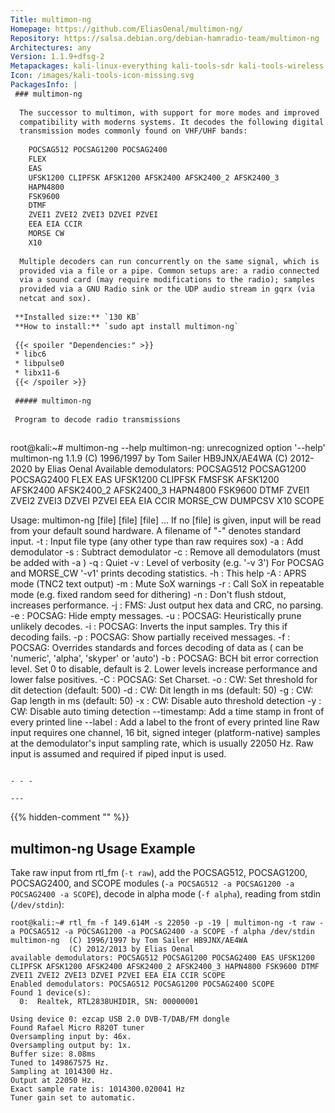 ```yaml
---
Title: multimon-ng
Homepage: https://github.com/EliasOenal/multimon-ng/
Repository: https://salsa.debian.org/debian-hamradio-team/multimon-ng
Architectures: any
Version: 1.1.9+dfsg-2
Metapackages: kali-linux-everything kali-tools-sdr kali-tools-wireless 
Icon: /images/kali-tools-icon-missing.svg
PackagesInfo: |
 ### multimon-ng
 
  The successor to multimon, with support for more modes and improved
  compatibility with moderns systems. It decodes the following digital
  transmission modes commonly found on VHF/UHF bands:
   
    POCSAG512 POCSAG1200 POCSAG2400
    FLEX
    EAS
    UFSK1200 CLIPFSK AFSK1200 AFSK2400 AFSK2400_2 AFSK2400_3
    HAPN4800
    FSK9600
    DTMF
    ZVEI1 ZVEI2 ZVEI3 DZVEI PZVEI
    EEA EIA CCIR
    MORSE CW
    X10
   
  Multiple decoders can run concurrently on the same signal, which is
  provided via a file or a pipe. Common setups are: a radio connected
  via a sound card (may require modifications to the radio); samples
  provided via a GNU Radio sink or the UDP audio stream in gqrx (via
  netcat and sox).
 
 **Installed size:** `130 KB`  
 **How to install:** `sudo apt install multimon-ng`  
 
 {{< spoiler "Dependencies:" >}}
 * libc6 
 * libpulse0 
 * libx11-6
 {{< /spoiler >}}
 
 ##### multimon-ng
 
 Program to decode radio transmissions
 
 ```
 root@kali:~# multimon-ng --help
 multimon-ng: unrecognized option '--help'
 multimon-ng 1.1.9
   (C) 1996/1997 by Tom Sailer HB9JNX/AE4WA
   (C) 2012-2020 by Elias Oenal
 Available demodulators: POCSAG512 POCSAG1200 POCSAG2400 FLEX EAS UFSK1200 CLIPFSK FMSFSK AFSK1200 AFSK2400 AFSK2400_2 AFSK2400_3 HAPN4800 FSK9600 DTMF ZVEI1 ZVEI2 ZVEI3 DZVEI PZVEI EEA EIA CCIR MORSE_CW DUMPCSV X10 SCOPE
 
 Usage: multimon-ng [file] [file] [file] ...
   If no [file] is given, input will be read from your default sound
   hardware. A filename of "-" denotes standard input.
   -t <type>  : Input file type (any other type than raw requires sox)
   -a <demod> : Add demodulator
   -s <demod> : Subtract demodulator
   -c         : Remove all demodulators (must be added with -a <demod>)
   -q         : Quiet
   -v <level> : Level of verbosity (e.g. '-v 3')
                For POCSAG and MORSE_CW '-v1' prints decoding statistics.
   -h         : This help
   -A         : APRS mode (TNC2 text output)
   -m         : Mute SoX warnings
   -r         : Call SoX in repeatable mode (e.g. fixed random seed for dithering)
   -n         : Don't flush stdout, increases performance.
   -j         : FMS: Just output hex data and CRC, no parsing.
   -e         : POCSAG: Hide empty messages.
   -u         : POCSAG: Heuristically prune unlikely decodes.
   -i         : POCSAG: Inverts the input samples. Try this if decoding fails.
   -p         : POCSAG: Show partially received messages.
   -f <mode>  : POCSAG: Overrides standards and forces decoding of data as <mode>
                        (<mode> can be 'numeric', 'alpha', 'skyper' or 'auto')
   -b <level> : POCSAG: BCH bit error correction level. Set 0 to disable, default is 2.
                        Lower levels increase performance and lower false positives.
   -C <cs>    : POCSAG: Set Charset.
   -o         : CW: Set threshold for dit detection (default: 500)
   -d         : CW: Dit length in ms (default: 50)
   -g         : CW: Gap length in ms (default: 50)
   -x         : CW: Disable auto threshold detection
   -y         : CW: Disable auto timing detection
   --timestamp: Add a time stamp in front of every printed line
   --label    : Add a label to the front of every printed line
    Raw input requires one channel, 16 bit, signed integer (platform-native)
    samples at the demodulator's input sampling rate, which is
    usually 22050 Hz. Raw input is assumed and required if piped input is used.
 ```
 
 - - -
 
---
```

{{% hidden-comment "<!--Do not edit anything above this line-->" %}}


## multimon-ng Usage Example

Take raw input from rtl_fm (`-t raw`), add the POCSAG512, POCSAG1200, POCSAG2400, and SCOPE modules (`-a POCSAG512 -a POCSAG1200 -a POCSAG2400 -a SCOPE`), decode in alpha mode (`-f alpha`), reading from stdin (`/dev/stdin`):

```
root@kali:~# rtl_fm -f 149.614M -s 22050 -p -19 | multimon-ng -t raw -a POCSAG512 -a POCSAG1200 -a POCSAG2400 -a SCOPE -f alpha /dev/stdin
multimon-ng  (C) 1996/1997 by Tom Sailer HB9JNX/AE4WA
             (C) 2012/2013 by Elias Oenal
available demodulators: POCSAG512 POCSAG1200 POCSAG2400 EAS UFSK1200 CLIPFSK AFSK1200 AFSK2400 AFSK2400_2 AFSK2400_3 HAPN4800 FSK9600 DTMF ZVEI1 ZVEI2 ZVEI3 DZVEI PZVEI EEA EIA CCIR SCOPE
Enabled demodulators: POCSAG512 POCSAG1200 POCSAG2400 SCOPE
Found 1 device(s):
  0:  Realtek, RTL2838UHIDIR, SN: 00000001

Using device 0: ezcap USB 2.0 DVB-T/DAB/FM dongle
Found Rafael Micro R820T tuner
Oversampling input by: 46x.
Oversampling output by: 1x.
Buffer size: 8.08ms
Tuned to 149867575 Hz.
Sampling at 1014300 Hz.
Output at 22050 Hz.
Exact sample rate is: 1014300.020041 Hz
Tuner gain set to automatic.
```
